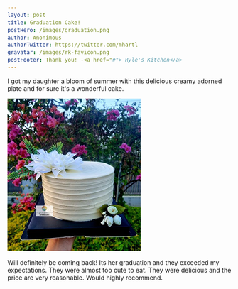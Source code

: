 ```yaml
---
layout: post
title: Graduation Cake!
postHero: /images/graduation.png
author: Anonimous
authorTwitter: https://twitter.com/mhartl
gravatar: /images/rk-favicon.png
postFooter: Thank you! -<a href="#"> Ryle's Kitchen</a>
---
```


I got my daughter a bloom of summer with this delicious creamy adorned plate and for sure it's a wonderful cake. 

<img class="pull-left" src="/images/cakeT-220430.png" alt="cake"><br>

Will definitely be coming back! Its her graduation and they exceeded my expectations. They were almost too cute to eat. They were delicious and the price are very reasonable. Would highly recommend.